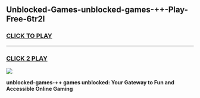
## Unblocked-Games-unblocked-games-++-Play-Free-6tr2l
<h3>
<a href="https://premium76.site?title=unblocked-games-++&ref=18A">CLICK TO PLAY</a></h3>
<hr>

<h3>
<a href="https://premium76.site?title=unblocked-games-++&ref=18A">CLICK 2 PLAY</a>
  
</h3>

<a href="https://premium76.site?title=unblocked-games-++&ref=18A"><img src="https://clearcache.store/games.png"></a>


**unblocked-games-++ games unblocked: Your Gateway to Fun and Accessible Online Gaming**
